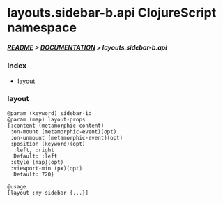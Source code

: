 
# layouts.sidebar-b.api ClojureScript namespace

##### [README](../../../../README.md) > [DOCUMENTATION](../../../COVER.md) > layouts.sidebar-b.api

### Index

- [layout](#layout)

### layout

```
@param (keyword) sidebar-id
@param (map) layout-props
{:content (metamorphic-content)
 :on-mount (metamorphic-event)(opt)
 :on-unmount (metamorphic-event)(opt)
 :position (keyword)(opt)
  :left, :right
  Default: :left
 :style (map)(opt)
 :viewport-min (px)(opt)
  Default: 720}
```

```
@usage
[layout :my-sidebar {...}]
```